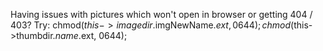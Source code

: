 

Having issues with pictures which won't open in browser or getting 404 / 403? Try:
chmod($this->imagedir .$imgNewName.$ext, 0644);
        chmod($this->thumbdir.$name.$ext, 0644);